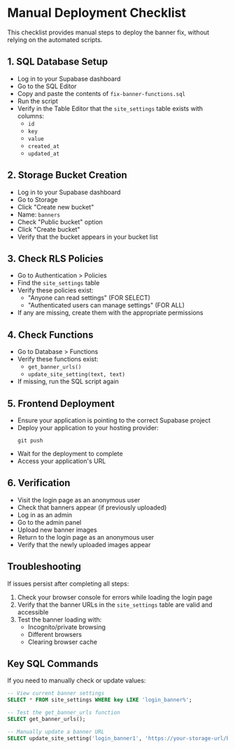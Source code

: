 # Manual Deployment Checklist

This checklist provides manual steps to deploy the banner fix, without relying on the automated scripts.

## 1. SQL Database Setup

- Log in to your Supabase dashboard
- Go to the SQL Editor
- Copy and paste the contents of `fix-banner-functions.sql`
- Run the script
- Verify in the Table Editor that the `site_settings` table exists with columns:
  - `id`
  - `key`
  - `value`
  - `created_at`
  - `updated_at`

## 2. Storage Bucket Creation

- Log in to your Supabase dashboard
- Go to Storage
- Click "Create new bucket"
- Name: `banners`
- Check "Public bucket" option
- Click "Create bucket"
- Verify that the bucket appears in your bucket list

## 3. Check RLS Policies

- Go to Authentication > Policies
- Find the `site_settings` table
- Verify these policies exist:
  - "Anyone can read settings" (FOR SELECT)
  - "Authenticated users can manage settings" (FOR ALL)
- If any are missing, create them with the appropriate permissions

## 4. Check Functions

- Go to Database > Functions
- Verify these functions exist:
  - `get_banner_urls()`
  - `update_site_setting(text, text)`
- If missing, run the SQL script again

## 5. Frontend Deployment

- Ensure your application is pointing to the correct Supabase project
- Deploy your application to your hosting provider:
  ```
  git push
  ```
- Wait for the deployment to complete
- Access your application's URL

## 6. Verification

- Visit the login page as an anonymous user
- Check that banners appear (if previously uploaded)
- Log in as an admin
- Go to the admin panel
- Upload new banner images
- Return to the login page as an anonymous user
- Verify that the newly uploaded images appear

## Troubleshooting

If issues persist after completing all steps:

1. Check your browser console for errors while loading the login page
2. Verify that the banner URLs in the `site_settings` table are valid and accessible
3. Test the banner loading with:
   - Incognito/private browsing
   - Different browsers
   - Clearing browser cache

## Key SQL Commands

If you need to manually check or update values:

```sql
-- View current banner settings
SELECT * FROM site_settings WHERE key LIKE 'login_banner%';

-- Test the get_banner_urls function
SELECT get_banner_urls();

-- Manually update a banner URL
SELECT update_site_setting('login_banner1', 'https://your-storage-url/banners/image.jpg');
``` 